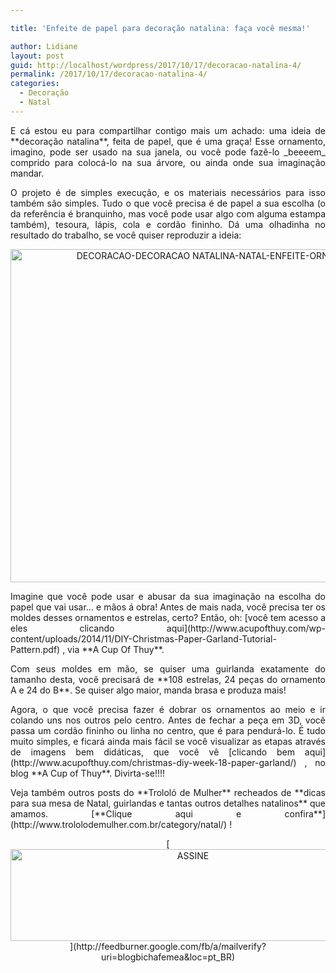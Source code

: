 ```yaml
---

title: 'Enfeite de papel para decoração natalina: faça você mesma!'

author: Lidiane
layout: post
guid: http://localhost/wordpress/2017/10/17/decoracao-natalina-4/
permalink: /2017/10/17/decoracao-natalina-4/
categories:
  - Decoração
  - Natal
---
```

<p align="justify">
  E cá estou eu para compartilhar contigo mais um achado: uma ideia de **decoração natalina**, feita de papel, que é uma graça! Esse ornamento, imagino, pode ser usado na sua janela, ou você pode fazê-lo _beeeem_ comprido para colocá-lo na sua árvore, ou ainda onde sua imaginação mandar.
</p>

<p align="justify">
  O projeto é de simples execução, e os materiais necessários para isso também são simples. Tudo o que você precisa é de papel a sua escolha (o da referência é branquinho, mas você pode usar algo com alguma estampa também), tesoura, lápis, cola e cordão fininho. Dá uma olhadinha no resultado do trabalho, se você quiser reproduzir a ideia:
</p>

<p align="center">
  <a href="http://www.decoracaodacasa.com/blog/wp-content/uploads/2014/11/DECORACAO-DECORACAO-NATALINA-NATAL-ENFEITE-ORNAMENTO-FACA-VOCE-MESMA.jpg"><img class="alignnone size-full wp-image-2253" src="http://www.decoracaodacasa.com/blog/wp-content/uploads/2014/11/DECORACAO-DECORACAO-NATALINA-NATAL-ENFEITE-ORNAMENTO-FACA-VOCE-MESMA.jpg" alt="DECORACAO-DECORACAO NATALINA-NATAL-ENFEITE-ORNAMENTO-FACA VOCE MESMA" width="800" height="533" /></a>
</p>

<p align="justify">
  Imagine que você pode usar e abusar da sua imaginação na escolha do papel que vai usar… e mãos á obra! Antes de mais nada, você precisa ter os moldes desses ornamentos e estrelas, certo? Então, oh: [você tem acesso a eles clicando aqui](http://www.acupofthuy.com/wp-content/uploads/2014/11/DIY-Christmas-Paper-Garland-Tutorial-Pattern.pdf) , via **A Cup Of Thuy**.
</p>

<p align="justify">
  Com seus moldes em mão, se quiser uma guirlanda exatamente do tamanho desta, você precisará de **108 estrelas, 24 peças do ornamento A e 24 do B**. Se quiser algo maior, manda brasa e produza mais!
</p>

<p align="justify">
  Agora, o que você precisa fazer é dobrar os ornamentos ao meio e ir colando uns nos outros pelo centro. Antes de fechar a peça em 3D, você passa um cordão fininho ou linha no centro, que é para pendurá-lo. É tudo muito simples, e ficará ainda mais fácil se você visualizar as etapas através de imagens bem didáticas, que você vê [clicando bem aqui](http://www.acupofthuy.com/christmas-diy-week-18-paper-garland/) , no blog **A Cup of Thuy**. Divirta-se!!!!
</p>

<p align="justify">
  Veja também outros posts do **Trololó de Mulher** recheados de **dicas para sua mesa de Natal, guirlandas e tantas outros detalhes natalinos** que amamos. [**Clique aqui e confira**](http://www.trololodemulher.com.br/category/natal/) !
</p>

<p align="center">
  [<img class="alignnone size-full wp-image-14011" src="http://www.trololodemulher.com.br/blog/wp-content/uploads/2017/08/ASSINE.jpg" alt="ASSINE" width="568" height="147" />](http://feedburner.google.com/fb/a/mailverify?uri=blogbichafemea&loc=pt_BR) 
</p>